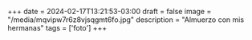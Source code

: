 +++
date = 2024-02-17T13:21:53-03:00
draft = false
image = "/media/mqvipw7r6z8vjsqgmt6fo.jpg"
description = "Almuerzo con mis hermanas"
tags = ['foto']
+++
